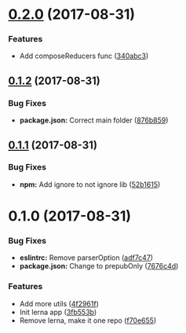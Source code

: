 <a name="0.2.0"></a>
# [0.2.0](https://github.com/BerkeleyTrue/berkeleys-redux-utils/compare/v0.1.2...v0.2.0) (2017-08-31)


### Features

* Add composeReducers func ([340abc3](https://github.com/BerkeleyTrue/berkeleys-redux-utils/commit/340abc3))



<a name="0.1.2"></a>
## [0.1.2](https://github.com/BerkeleyTrue/berkeleys-redux-utils/compare/v0.1.1...v0.1.2) (2017-08-31)


### Bug Fixes

* **package.json:** Correct main folder ([876b859](https://github.com/BerkeleyTrue/berkeleys-redux-utils/commit/876b859))



<a name="0.1.1"></a>
## [0.1.1](https://github.com/BerkeleyTrue/berkeleys-redux-utils/compare/v0.1.0...v0.1.1) (2017-08-31)


### Bug Fixes

* **npm:** Add ignore to not ignore lib ([52b1615](https://github.com/BerkeleyTrue/berkeleys-redux-utils/commit/52b1615))



<a name="0.1.0"></a>
# 0.1.0 (2017-08-31)


### Bug Fixes

* **eslintrc:** Remove parserOption ([adf7c47](https://github.com/BerkeleyTrue/berkeleys-redux-utils/commit/adf7c47))
* **package.json:** Change to prepubOnly ([7676c4d](https://github.com/BerkeleyTrue/berkeleys-redux-utils/commit/7676c4d))


### Features

* Add more utils ([4f2961f](https://github.com/BerkeleyTrue/berkeleys-redux-utils/commit/4f2961f))
* Init lerna app ([3fb553b](https://github.com/BerkeleyTrue/berkeleys-redux-utils/commit/3fb553b))
* Remove lerna, make it one repo ([f70e655](https://github.com/BerkeleyTrue/berkeleys-redux-utils/commit/f70e655))



